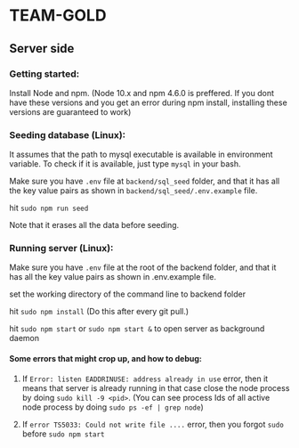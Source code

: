 # TEAM-GOLD

## Server side

### Getting started:
Install Node and npm. 
(Node 10.x and npm 4.6.0 is preffered. If you dont have these versions and you get an error during npm install, installing these versions are guaranteed to work)

### Seeding database (Linux):
It assumes that the path to mysql executable is available in environment variable.
To check if it is available, just type `mysql` in your bash.

Make sure you have `.env` file at `backend/sql_seed` folder, and that it has all the key value pairs as shown in `backend/sql_seed/.env.example` file.

hit `sudo npm run seed`

Note that it erases all the data before seeding.

### Running server (Linux):
Make sure you have `.env` file at the root of the backend folder, and that it has all the key value pairs as shown in .env.example file.

set the working directory of the command line to backend folder

hit `sudo npm install` (Do this after every git pull.)

hit `sudo npm start` or `sudo npm start &` to open server as background daemon

#### Some errors that might crop up, and how to debug:
1. If `Error: listen EADDRINUSE: address already in use` error, then it means
that server is already running in that case close the node process by doing `sudo kill -9 <pid>`. (You can see process Ids of all active node process by doing `sudo ps -ef | grep node`)

2. If `error TS5033: Could not write file ....` error, then you forgot `sudo` before
`sudo npm start`